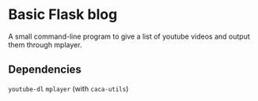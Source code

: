 Basic Flask blog
================

A small command-line program to give a list of youtube videos and output them through mplayer. 

Dependencies
-------------------------

`youtube-dl`
`mplayer` (with `caca-utils`)
